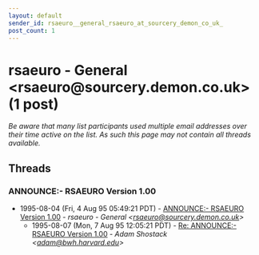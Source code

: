 ```yaml
---
layout: default
sender_id: rsaeuro__general_rsaeuro_at_sourcery_demon_co_uk_
post_count: 1
---
```


# rsaeuro - General <rsaeuro<span>@</span>sourcery.demon.co.uk> (1 post)

_Be aware that many list participants used multiple email addresses over their time active on the list. As such this page may not contain all threads available._

## Threads

### ANNOUNCE:- RSAEURO Version 1.00
+ 1995-08-04 (Fri, 4 Aug 95 05:49:21 PDT) - [ANNOUNCE:- RSAEURO Version 1.00](/archive/1995/08/011e1faa67369c32bcab609744d1a62243ae2ac609674520d6bb7657188e8582) - _rsaeuro - General \<rsaeuro@sourcery.demon.co.uk\>_
  + 1995-08-07 (Mon, 7 Aug 95 12:05:21 PDT) - [Re: ANNOUNCE:- RSAEURO Version 1.00](/archive/1995/08/c71b237e5eb114878cc73154faed5f93f6596153c0f534953ec57871918f382b) - _Adam Shostack \<adam@bwh.harvard.edu\>_

